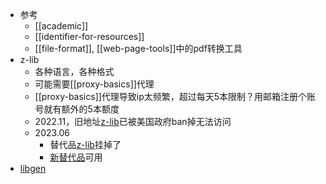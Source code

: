 - 参考
  - [[academic]]
  - [[identifier-for-resources]]
  - [[file-format]], [[web-page-tools]]中的pdf转换工具
- z-lib
  - 各种语言，各种格式
  - 可能需要[[proxy-basics]]代理
  - [[proxy-basics]]代理导致ip太频繁，超过每天5本限制？用邮箱注册个账号就有额外的5本额度
  - 2022.11，旧地址[z-lib](https://zh.z-lib.org/)已被美国政府ban掉无法访问
  - 2023.06
    - 替代品[z-lib](https://search.zhelper.net/?[{%22name%22:%22zlib.app%22,%22url%22:%22https://api.zlib.app%22,%22type%22:%22full%22,%22sensitive%22:false,%22detail%22:false,%22download%22:%22https://d.zlib.app/download/%22}])挂掉了
    - [新替代品](http://cn1lib.is)可用
- [libgen](https://libgen.gs/)